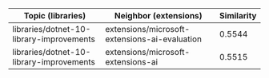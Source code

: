 | Topic (libraries) | Neighbor (extensions) | Similarity |
|-------------|-------------------|------------|
| libraries/dotnet-10-library-improvements | extensions/microsoft-extensions-ai-evaluation | 0.5544 |
| libraries/dotnet-10-library-improvements | extensions/microsoft-extensions-ai | 0.5515 |
